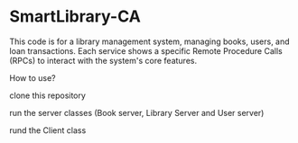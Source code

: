 # SmartLibrary-CA

This code is for a library management system, managing books, users, and loan transactions. Each service shows a specific Remote Procedure Calls (RPCs) to interact with the system's core features.

How to use?

clone this repository

run the server classes (Book server, Library Server and User server)

rund the Client class